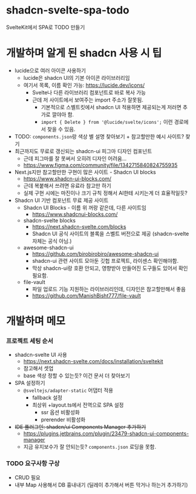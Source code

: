 # shadcn-svelte-spa-todo

SvelteKit에서 SPA로 TODO 만들기

# 개발하며 알게 된 shadcn 사용 시 팁
- lucide으로 여러 아이콘 사용하기
  - lucide은 shadcn UI의 기본 아이콘 라이브러리임
  - 여기서 목록, 이름 확인 가능: https://lucide.dev/icons/
    - Svelte나 다른 라이브러리 컴포넌트로 바로 복사 가능
    - 근데 저 사이트에서 보여주는 import 주소가 잘못됨.
      - 기본적으로 스벨트킷에서 shadcn UI 적용하면 제공되는게 저러면 추가로 깔야아 함.
      - `import { Delete } from '@lucide/svelte/icons';` 이런 경로에서 찾을 수 있음.
- TODO: `components.json`랑 색상 별 설명 찾아보기 + 참고할만한 예시 사이트? 찾기
- 최근까지도 무료로 갱신되는 shadcn-ui 피그마 디자인 컴포넌트
  - 근데 피그마를 잘 못써서 오히려 디자인 어려움...
  - https://www.figma.com/community/file/1342715840824755935
- Next.js지만 참고할만한 구현이 많은 사이트 - Shadcn UI blocks
  - https://www.shadcn-ui-blocks.com/
  - 근데 복붙해서 쓰려면 유료라 참고만 하기
  - 실제 구현 시에는 마진이나 크기 규칙 정해서 AI한테 시키는게 더 효율적일듯?
- Shadcn UI 기반 컴포넌트 무료 제공 사이트 
  - Shadcn UI Blocks - 이름 위 꺼랑 같은데, 다른 사이트임
    - https://www.shadcnui-blocks.com/
  - shadcn-svelte blocks
    - https://next.shadcn-svelte.com/blocks
    - Shadcn UI 공식 사이트의 블록을 스벨트 버전으로 제공 (shadcn-svelte 자체는 공식 아님.)
  - awesome-shadcn-ui
    - https://github.com/birobirobiro/awesome-shadcn-ui
    - shadcn-ui 관련 사이트 모아둔 깃헙 프로젝트, 라이센스 확인해야함. 
    - 막상 shadcn-ui랑 호환 안되고, 영향받아 만들어진 도구들도 있어서 확인 필요함.
  - file-vault 
    - 파일 업로드 기능 지원하는 라이브러리인데, 디자인은 참고할만해서 좋음 
    - https://github.com/ManishBisht777/file-vault

# 개발하며 메모

### 프로젝트 세팅 순서
- shadcn-svelte UI 사용
  - https://next.shadcn-svelte.com/docs/installation/sveltekit 
  - 참고해서 셋업
  - base 색상 정할 수 있는듯? 이건 문서 더 찾아보기
- SPA 설정하기
  - `@sveltejs/adapter-static` 어댑터 적용
    - fallback 설정
    - 최상위 +layout.ts에서 전역으로 SPA 설정 
      - ssr 옵션 비활성화
      - prerender 비활성화
- ~~IDE 플러그인: shadcn/ui Components Manager 추가하기~~
  - https://plugins.jetbrains.com/plugin/23479-shadcn-ui-components-manager
  - 지금 유지보수가 잘 안되는듯? `components.json` 로딩을 못함.

### TODO 요구사항 구상

- CRUD 필요
- 내부 Map 사용해서 DB 흉내내기 (딜레이 추가해서 버튼 막거나 하는거 추가하기) 

